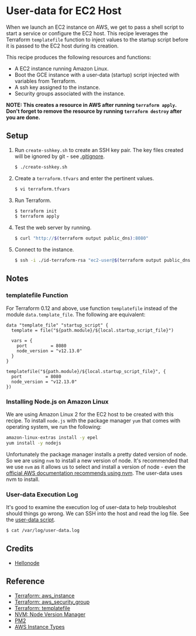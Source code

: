 # User-data for EC2 Host

When we launch an EC2 instance on AWS, we get to pass a shell script to start a service or configure the EC2 host. This recipe leverages the Terraform `templatefile` function to inject values to the startup script before it is passed to the EC2 host during its creation.

This recipe produces the following resources and functions:

* A EC2 instance running Amazon Linux.
* Boot the GCE instance with a user-data (startup) script injected with variables from Terraform.
* A ssh key assigned to the instance.
* Security groups associated with the instance.

**NOTE: This creates a resource in AWS after running `terraform apply`. Don't forget to remove the resource by running `terraform destroy` after you are done.**

## Setup

1. Run `create-sshkey.sh` to create an SSH key pair. The key files created will be ignored by git - see [.gitignore](.gitignore). 

   ```bash
   $ ./create-sshkey.sh
   ```
   
1. Create a `terraform.tfvars` and enter the pertinent values.

   ```bash
   $ vi terraform.tfvars
   ```   
   
1. Run Terraform.

   ```bash
   $ terraform init
   $ terraform apply
   ```

1. Test the web server by running.

   ```bash
   $ curl "http://$(terraform output public_dns):8080"
   ```

1. Connect to the instance.

   ```bash
   $ ssh -i ./id-terraform-rsa "ec2-user@$(terraform output public_dns)"
   ```

## Notes

### templatefile Function

For Terraform 0.12 and above, use function `templatefile` instead of the module `data.template_file`. The following are equivalent:

```hcl-terraform
data "template_file" "startup_script" {
  template = file("${path.module}/${local.startup_script_file}")

  vars = {
    port         = 8080
    node_version = "v12.13.0"
  }
}
```

```hcl-terraform
templatefile("${path.module}/${local.startup_script_file}", {
  port         = 8080
  node_version = "v12.13.0"
})
```

### Installing Node.js on Amazon Linux

We are using Amazon Linux 2 for the EC2 host to be created with this recipe. To install `node.js` with the package manager `yum` that comes with operating system, we run the following:

```bash
amazon-linux-extras install -y epel
yum install -y nodejs
```

Unfortunately the package manager installs a pretty dated version of node. So we are using `nvm` to install a new version of node. It's recommended that we use `nvm` as it allows us to select and install a version of node - even the [official AWS documentation recommends using nvm](https://docs.aws.amazon.com/sdk-for-javascript/v2/developer-guide/setting-up-node-on-ec2-instance.html). The user-data uses nvm to install.

### User-data Execution Log

It's good to examine the execution log of user-data to help troubleshot should things go wrong. We can SSH into the host and read the log file. See the [user-data script](user-data.sh).

```bash
$ cat /var/log/user-data.log
``` 

## Credits

* [Hellonode](https://github.com/GoogleCloudPlatform/container-engine-samples/blob/master/hellonode/server.js)

## Reference

* [Terraform: aws_instance](https://registry.terraform.io/providers/hashicorp/aws/latest/docs/resources/instance)
* [Terraform: aws_security_group](https://registry.terraform.io/providers/hashicorp/aws/latest/docs/resources/security_group)
* [Terraform: templatefile](https://www.terraform.io/docs/configuration/functions/templatefile.html)
* [NVM: Node Version Manager](https://github.com/nvm-sh/nvm)
* [PM2](https://github.com/Unitech/pm2)
* [AWS Instance Types](https://aws.amazon.com/ec2/instance-types)
